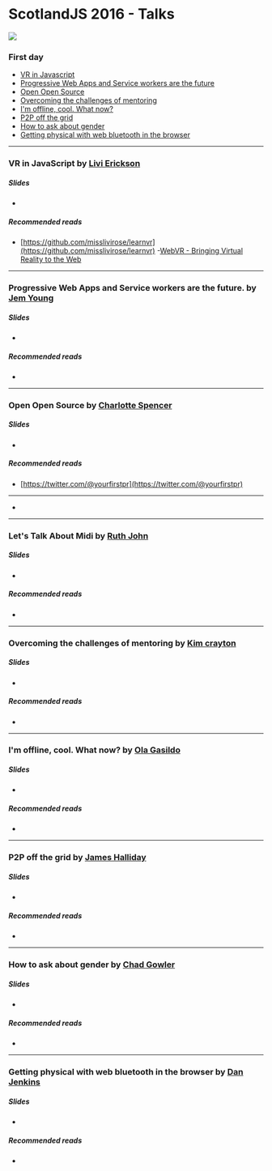 # ScotlandJS 2016 - Talks

![](https://cdn.rawgit.com/fforres/ScotlandJS/master/small-logo.png)

### First day
- [VR in Javascript](#vr-in-javascript)
- [Progressive Web Apps and Service workers are the future](#service-workers)
- [Open Open Source](#open-open-source)
- [Overcoming the challenges of mentoring](#mentoring)
- [I'm offline, cool. What now?](#offline)
- [P2P off the grid](#p2p)
- [How to ask about gender](#gender)
- [Getting physical with web bluetooth in the browser](#bluetooth)



-----




### <a name="vr-in-javascript"></a>VR in JavaScript by [Livi Erickson](https://twitter.com/@misslivirose)

##### Slides
- []()

##### Recommended reads
- [https://github.com/misslivirose/learnvr](https://github.com/misslivirose/learnvr)
-[WebVR - Bringing Virtual Reality to the Web](https://webvr.info/)




-----




### <a name="service-workers"></a>Progressive Web Apps and Service workers are the future. by [Jem Young](https://twitter.com/@jemyoung)

##### Slides
- []()

##### Recommended reads
- []()





-----




### <a name="open-open-source"></a>Open Open Source by [Charlotte Spencer](https://twitter.com/@charlotteis)

##### Slides
- []()

##### Recommended reads
- [https://twitter.com/@yourfirstpr](https://twitter.com/@yourfirstpr)




-----
- [](#)











-----




### <a name="lets-talk-about-midi-by-ruth-john"></a>Let's Talk About Midi by [Ruth John](https://twitter.com/@rumyra)

##### Slides
- []()

##### Recommended reads
- []()




-----




### <a name="mentoring"></a>Overcoming the challenges of mentoring by [Kim crayton](https://twitter.com/@KimCrayton1)

##### Slides
- []()

##### Recommended reads
- []()





-----




### <a name="offline"></a>I'm offline, cool. What now? by [Ola Gasildo](https://twitter.com/@misprintedtype)

##### Slides
- []()

##### Recommended reads
- []()



-----





### <a name="p2p"></a>P2P off the grid by [James Halliday](https://twitter.com/@substack)

##### Slides
- []()

##### Recommended reads
- []()





-----





### <a name="gender"></a>How to ask about gender by [Chad Gowler](https://twitter.com/@kitation)

##### Slides
- []()

##### Recommended reads
- []()





-----





### <a name="bluetooth"></a>Getting physical with web bluetooth in the browser by [Dan Jenkins](https://twitter.com/@dan_jenkins)

##### Slides
- []()

##### Recommended reads
- []()
